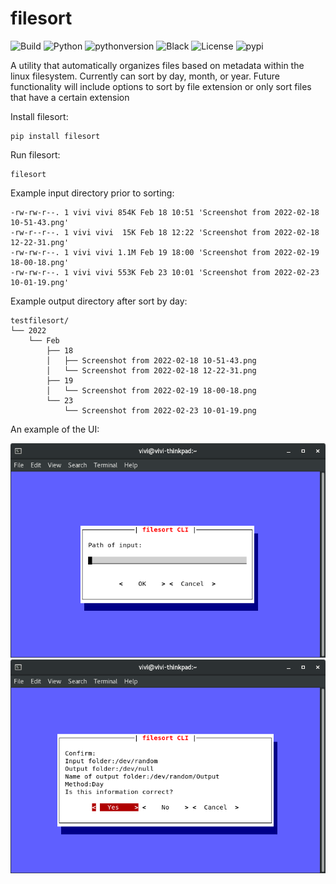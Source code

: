 # filesort

![Build](https://img.shields.io/github/workflow/status/viv-codes/autosort/Lint?style=for-the-badge)
![Python](https://img.shields.io/badge/Made%20with-Python-yellow?style=for-the-badge)
![pythonversion](https://img.shields.io/pypi/pyversions/filesort?style=for-the-badge)
![Black](https://img.shields.io/badge/Code%20Style-Black-black?style=for-the-badge)
![License](https://img.shields.io/pypi/l/filesort?style=for-the-badge)
![pypi](https://img.shields.io/pypi/v/filesort?style=for-the-badge)


A utility that automatically organizes files based on metadata within the linux filesystem. Currently can sort by day, month, or year. Future functionality will include options to sort by file extension or only sort files that have a certain extension

Install filesort:
```
pip install filesort
```
Run filesort:
```
filesort
```

Example input directory prior to sorting:
```
-rw-rw-r--. 1 vivi vivi 854K Feb 18 10:51 'Screenshot from 2022-02-18 10-51-43.png'
-rw-r--r--. 1 vivi vivi  15K Feb 18 12:22 'Screenshot from 2022-02-18 12-22-31.png'
-rw-rw-r--. 1 vivi vivi 1.1M Feb 19 18:00 'Screenshot from 2022-02-19 18-00-18.png'
-rw-rw-r--. 1 vivi vivi 553K Feb 23 10:01 'Screenshot from 2022-02-23 10-01-19.png'

```
Example output directory after sort by day:
```
testfilesort/
└── 2022
    └── Feb
        ├── 18
        │   ├── Screenshot from 2022-02-18 10-51-43.png
        │   └── Screenshot from 2022-02-18 12-22-31.png
        ├── 19
        │   └── Screenshot from 2022-02-19 18-00-18.png
        └── 23
            └── Screenshot from 2022-02-23 10-01-19.png

```

An example of the UI:

![Screenshot of input field](readme_assets/page0.png)
![Screenshot of confirmation page](readme_assets/endstep.png)
